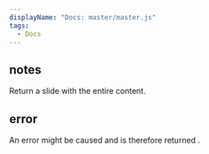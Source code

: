 ```yaml
---
displayName: "Docs: master/master.js"
tags: 
  - Docs
---
```


<!-- Generated by documentation.js. Update this documentation by updating the source code. -->

## notes

Return a slide with the entire content.

## error

An error might be caused and is therefore returned .

